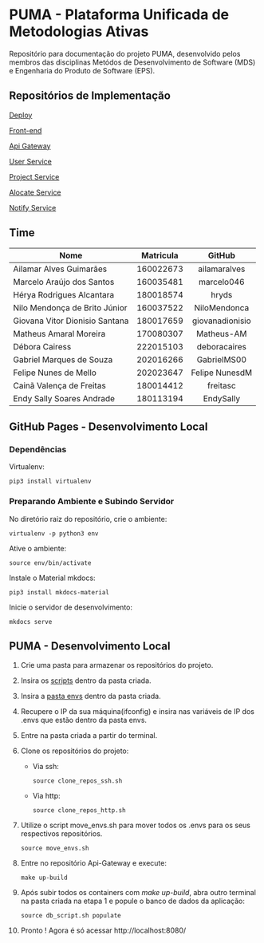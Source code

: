 # PUMA - Plataforma Unificada de Metodologias Ativas

Repositório para documentação do projeto PUMA, desenvolvido pelos membros das disciplinas Metódos de Desenvolvimento de Software (MDS) e Engenharia do Produto de Software (EPS).

## Repositórios de Implementação

[Deploy](https://github.com/fga-eps-mds/2022-2-PUMA-Deploy)

[Front-end](https://github.com/fga-eps-mds/2022-2-PUMA-Frontend)

[Api Gateway](https://github.com/fga-eps-mds/2022-2-PUMA-ApiGateway)

[User Service](https://github.com/fga-eps-mds/2022-2-PUMA-UserService)

[Project Service](https://github.com/fga-eps-mds/2022-2-PUMA-ProjectService)

[Alocate Service](https://github.com/fga-eps-mds/2022-2-PUMA-AlocateService)

[Notify Service](https://github.com/fga-eps-mds/2022-2-PUMA-NotifyService)

## Time

**Nome** | **Matricula** | **GitHub**
---------|:-------------:|:----------:
Ailamar Alves Guimarães | 160022673 | ailamaralves
Marcelo Araújo dos Santos | 160035481 | marcelo046
Hérya Rodrigues Alcantara | 180018574 | hryds
Nilo Mendonça de Brito Júnior | 160037522 | NiloMendonca
Giovana Vitor Dionisio Santana | 180017659 | giovanadionisio
Matheus Amaral Moreira | 170080307 | Matheus-AM
Débora Cairess | 222015103 | deboracaires   
Gabriel Marques de Souza | 202016266 | GabrielMS00
Felipe Nunes de Mello | 202023647 | Felipe NunesdM
Cainã Valença de Freitas | 180014412 | freitasc
Endy Sally Soares Andrade | 180113194 | EndySally


## GitHub Pages - Desenvolvimento Local

### Dependências

Virtualenv:
```console
pip3 install virtualenv
```

### Preparando Ambiente e Subindo Servidor

No diretório raiz do repositório, crie o ambiente:
```console
virtualenv -p python3 env
```

Ative o ambiente:

```console
source env/bin/activate
```

Instale o Material mkdocs:
```console
pip3 install mkdocs-material
```

Inicie o servidor de desenvolvimento:
```console
mkdocs serve
```

## PUMA - Desenvolvimento Local

1. Crie uma pasta para armazenar os repositórios do projeto.

2. Insira os [scripts](https://drive.google.com/drive/folders/1wRGu2UhdBWqF0a4_mn06Sy9zpkr5nD4J?usp=sharing) dentro da pasta criada.

3. Insira a [pasta envs](https://drive.google.com/drive/folders/1646i9WbxI-bXx9_VfGPFR_2DCDmmwVe2?usp=sharing) dentro da pasta criada.

4. Recupere o IP da sua máquina(ifconfig) e insira nas variáveis de IP dos .envs que estão dentro da pasta envs.

5. Entre na pasta criada a partir do terminal.

6. Clone os repositórios do projeto:
   - Via ssh:
        ```console
        source clone_repos_ssh.sh
        ```

   - Via http:
        ```console
        source clone_repos_http.sh
        ```

7. Utilize o script move_envs.sh para mover todos os .envs para os seus respectivos repositórios.
    ```console
    source move_envs.sh
    ```

8. Entre no repositório Api-Gateway e execute:
    ```console
    make up-build
    ```

9. Após subir todos os containers com _make up-build_, abra outro terminal na pasta criada na etapa 1 e popule o banco de dados da aplicação:
    ```console
    source db_script.sh populate
    ```

10.   Pronto ! Agora é só acessar http://localhost:8080/

